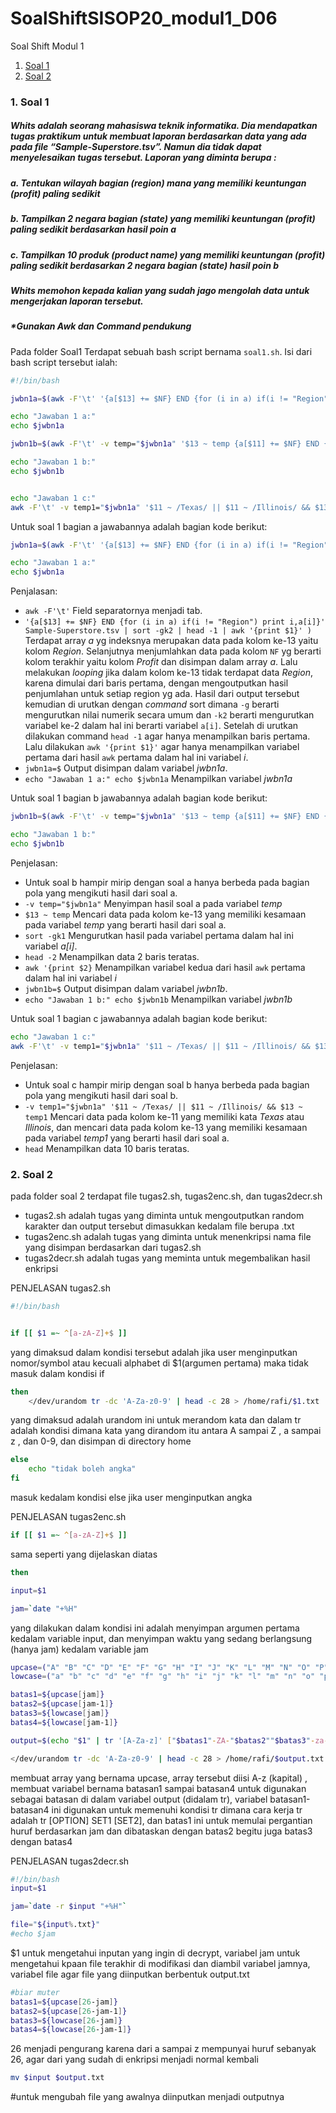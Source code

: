 # SoalShiftSISOP20_modul1_D06

Soal Shift Modul 1
1. [Soal 1](#1-soal-1)
1. [Soal 2](#2-soal-2)


### 1. Soal 1
##### Whits adalah seorang mahasiswa teknik informatika. Dia mendapatkan tugas praktikum untuk membuat laporan berdasarkan data yang ada pada file “Sample-Superstore.tsv”. Namun dia tidak dapat menyelesaikan tugas tersebut. Laporan yang diminta berupa :
##### a. Tentukan wilayah bagian (region) mana yang memiliki keuntungan (profit) paling sedikit
##### b. Tampilkan 2 negara bagian (state) yang memiliki keuntungan (profit) paling sedikit berdasarkan hasil poin a
##### c. Tampilkan 10 produk (product name) yang memiliki keuntungan (profit) paling sedikit berdasarkan 2 negara bagian (state) hasil poin b
##### Whits memohon kepada kalian yang sudah jago mengolah data untuk mengerjakan laporan tersebut.
##### *Gunakan Awk dan Command pendukung

Pada folder Soal1 Terdapat sebuah bash script bernama `soal1.sh`. Isi dari bash script tersebut ialah:

```sh
#!/bin/bash

jwbn1a=$(awk -F'\t' '{a[$13] += $NF} END {for (i in a) if(i != "Region") print i,a[i]}' Sample-Superstore.tsv | sort -gk2 | head -1 | awk '{print $1}' )

echo "Jawaban 1 a:"
echo $jwbn1a

jwbn1b=$(awk -F'\t' -v temp="$jwbn1a" '$13 ~ temp {a[$11] += $NF} END {for (i in a) if(i != "Region") print a[i],i}' Sample-Superstore.tsv | sort -gk1 | head -2 | awk '{print $2}' )

echo "Jawaban 1 b:"
echo $jwbn1b


echo "Jawaban 1 c:"
awk -F'\t' -v temp1="$jwbn1a" '$11 ~ /Texas/ || $11 ~ /Illinois/ && $13 ~ temp1 {a[$17] += $NF} END {for (i in a) if(i != "Region") print a[i],i}' Sample-Superstore.tsv | sort -gk1 | head
```
Untuk soal 1 bagian a jawabannya adalah bagian kode berikut:
```sh
jwbn1a=$(awk -F'\t' '{a[$13] += $NF} END {for (i in a) if(i != "Region") print i,a[i]}' Sample-Superstore.tsv | sort -gk2 | head -1 | awk '{print $1}' )

echo "Jawaban 1 a:"
echo $jwbn1a
```

Penjalasan:
+ `awk -F'\t'` Field separatornya menjadi tab.
+ `'{a[$13] += $NF} END {for (i in a) if(i != "Region") print i,a[i]}' Sample-Superstore.tsv | sort -gk2 | head -1 | awk '{print $1}' )` Terdapat array *a* yg indeksnya merupakan data pada kolom ke-13 yaitu kolom *Region*. Selanjutnya menjumlahkan data pada kolom `NF` yg berarti kolom terakhir yaitu kolom *Profit* dan disimpan dalam array *a*. Lalu melakukan *looping* jika dalam kolom ke-13 tidak terdapat data *Region*, karena dimulai dari baris pertama, dengan mengoutputkan hasil penjumlahan untuk setiap region yg ada. Hasil dari output tersebut kemudian di urutkan dengan *command* sort dimana `-g` berarti mengurutkan nilai numerik secara umum dan `-k2` berarti mengurutkan variabel ke-2 dalam hal ini berarti variabel `a[i]`. Setelah di urutkan dilakukan command `head -1` agar hanya menampilkan baris pertama. Lalu dilakukan `awk '{print $1}'` agar hanya menampilkan variabel pertama dari hasil `awk` pertama dalam hal ini variabel *i*.
+ `jwbn1a=$` Output disimpan dalam variabel *jwbn1a*.
+ `echo "Jawaban 1 a:" echo $jwbn1a` Menampilkan variabel *jwbn1a*

Untuk soal 1 bagian b jawabannya adalah bagian kode berikut:
```sh
jwbn1b=$(awk -F'\t' -v temp="$jwbn1a" '$13 ~ temp {a[$11] += $NF} END {for (i in a) if(i != "Region") print a[i],i}' Sample-Superstore.tsv | sort -gk1 | head -2 | awk '{print $2}' )

echo "Jawaban 1 b:"
echo $jwbn1b
```

Penjelasan:
+ Untuk soal b hampir mirip dengan soal a hanya berbeda pada bagian pola yang mengikuti hasil dari soal a.
+ `-v temp="$jwbn1a"` Menyimpan hasil soal a pada variabel *temp*
+ `$13 ~ temp` Mencari data pada kolom ke-13 yang memiliki kesamaan pada variabel *temp* yang berarti hasil dari soal a.
+ `sort -gk1` Mengurutkan hasil pada variabel pertama dalam hal ini variabel *a[i]*.
+ `head -2` Menampilkan data 2 baris teratas.
+ `awk '{print $2}` Menampilkan variabel kedua dari hasil `awk` pertama dalam hal ini variabel *i*
+ `jwbn1b=$` Output disimpan dalam variabel *jwbn1b*.
+ `echo "Jawaban 1 b:" echo $jwbn1b` Menampilkan variabel *jwbn1b*

Untuk soal 1 bagian c jawabannya adalah bagian kode berikut:
```sh
echo "Jawaban 1 c:"
awk -F'\t' -v temp1="$jwbn1a" '$11 ~ /Texas/ || $11 ~ /Illinois/ && $13 ~ temp1 {a[$17] += $NF} END {for (i in a) if(i != "Region") print a[i],i}' Sample-Superstore.tsv | sort -gk1 | head
```

Penjelasan:
+ Untuk soal c hampir mirip dengan soal b hanya berbeda pada bagian pola yang mengikuti hasil dari soal b.
+ `-v temp1="$jwbn1a" '$11 ~ /Texas/ || $11 ~ /Illinois/ && $13 ~ temp1` Mencari data pada kolom ke-11 yang memiliki kata *Texas* atau *Illinois*, dan mencari data pada kolom ke-13 yang memiliki kesamaan pada variabel *temp1* yang berarti hasil dari soal a.
+ `head` Menampilkan data 10 baris teratas.


### 2. Soal 2
pada folder soal 2 terdapat file tugas2.sh, tugas2enc.sh, dan tugas2decr.sh
+ tugas2.sh adalah tugas yang diminta untuk mengoutputkan random karakter dan output tersebut dimasukkan kedalam file berupa .txt
+ tugas2enc.sh adalah tugas yang diminta untuk menenkripsi nama file yang disimpan berdasarkan dari tugas2.sh
+ tugas2decr.sh adalah tugas yang meminta untuk megembalikan hasil enkripsi

PENJELASAN tugas2.sh
```sh
#!/bin/bash 


if [[ $1 =~ ^[a-zA-Z]+$ ]]
```
yang dimaksud dalam kondisi tersebut adalah jika user menginputkan nomor/symbol atau kecuali alphabet di $1(argumen pertama) maka tidak masuk dalam kondisi if
```sh
then
	</dev/urandom tr -dc 'A-Za-z0-9' | head -c 28 > /home/rafi/$1.txt
 ```
 yang dimaksud adalah urandom ini untuk merandom kata dan dalam tr adalah kondisi dimana kata yang dirandom itu antara A sampai Z , a sampai z , dan 0-9, dan disimpan di directory home
```sh 
else 
	echo "tidak boleh angka"
fi
```
masuk kedalam kondisi else jika user menginputkan angka

PENJELASAN tugas2enc.sh

```sh
if [[ $1 =~ ^[a-zA-Z]+$ ]]
```
sama seperti yang dijelaskan diatas
```sh
then

input=$1

jam=`date "+%H"
```
yang dilakukan dalam kondisi ini adalah menyimpan argumen pertama kedalam variable input, dan menyimpan waktu yang sedang berlangsung (hanya jam) kedalam variable jam
```sh
upcase=("A" "B" "C" "D" "E" "F" "G" "H" "I" "J" "K" "L" "M" "N" "O" "P" "Q" "R" "S" "T" "U" "V" "W" "X" "Y" "Z")
lowcase=("a" "b" "c" "d" "e" "f" "g" "h" "i" "j" "k" "l" "m" "n" "o" "p" "q" "r" "s" "t" "u" "v" "w" "x" "y" "z")

batas1=${upcase[jam]}
batas2=${upcase[jam-1]}
batas3=${lowcase[jam]}
batas4=${lowcase[jam-1]}

output=$(echo "$1" | tr '[A-Za-z]' ["$batas1"-ZA-"$batas2""$batas3"-za-"$batas4"])

</dev/urandom tr -dc 'A-Za-z0-9' | head -c 28 > /home/rafi/$output.txt
```
membuat array yang bernama upcase, array tersebut diisi A-z (kapital) , membuat variabel bernama batasan1 sampai batasan4 untuk digunakan sebagai batasan di dalam variabel output (didalam tr), variabel batasan1-batasan4 ini digunakan untuk memenuhi kondisi tr dimana cara kerja tr adalah tr [OPTION] SET1 [SET2], dan batas1 ini untuk memulai pergantian huruf berdasarkan jam dan dibataskan dengan batas2 begitu juga batas3 dengan batas4


PENJELASAN tugas2decr.sh 

```sh
#!/bin/bash 
input=$1

jam=`date -r $input "+%H"`

file="${input%.txt}"
#echo $jam
```
$1 untuk mengetahui inputan yang ingin di decrypt, variabel jam untuk mengetahui kpaan file terakhir di modifikasi dan diambil variabel jamnya, variabel file agar file yang diinputkan berbentuk output.txt

```sh
#biar muter
batas1=${upcase[26-jam]}
batas2=${upcase[26-jam-1]}
batas3=${lowcase[26-jam]}
batas4=${lowcase[26-jam-1]}
```
26 menjadi pengurang karena dari a sampai z mempunyai huruf sebanyak 26, agar dari yang sudah di enkripsi menjadi normal kembali
```sh
mv $input $output.txt
```
#untuk mengubah file yang awalnya diinputkan menjadi outputnya


